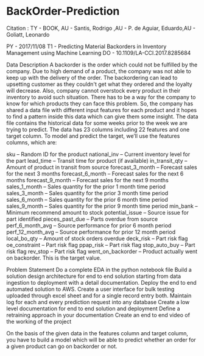 # BackOrder-Prediction
Citation : 
TY  - BOOK, AU  - Santis, Rodrigo ,AU  - P. de Aguiar, Eduardo,AU  - Goliatt, Leonardo

PY  - 2017/11/08 
T1  - Predicting Material Backorders in Inventory Management using Machine Learning
DO  - 10.1109/LA-CCI.2017.8285684 

Data Description
A backorder is the order which could not be fulfilled by the company. Due to high demand of a product, the company was not able to keep up with the delivery of the order. The backordering can lead to upsetting customer as they couldn't get what they ordered and the loyalty will decrease.
Also, company cannot overstock every product in their inventory to avoid such situation.
There has to be a way for the company to know for which products they can face this problem.
So, the company has shared a data file with different input features for each product and it hopes to find a pattern inside this data which can give them some insight.
The data file contains the historical data for some weeks prior to the week we are trying to predict. 
The data has 23 columns including 22 features and one target column.
To model and predict the target, we’ll use the features columns, which are:

sku – 		 	Random ID for the product
national_inv –   	Current inventory level for the part
lead_time – 	 	Transit time for product (if available)
in_transit_qty – 	Amount of product in transit from source
forecast_3_month – 	Forecast sales for the next 3 months
forecast_6_month – 	Forecast sales for the next 6 months
forecast_9_month – 	Forecast sales for the next 9 months
sales_1_month – 	Sales quantity for the prior 1 month time period
sales_3_month – 	Sales quantity for the prior 3 month time period
sales_6_month – 	Sales quantity for the prior 6 month time period
sales_9_month – 	Sales quantity for the prior 9 month time period
min_bank – 		Minimum recommend amount to stock
potential_issue – 	Source issue for part identified
pieces_past_due – 	Parts overdue from source
perf_6_month_avg – 	Source performance for prior 6 month period
perf_12_month_avg – 	Source performance for prior 12 month period
local_bo_qty – 		Amount of stock orders overdue
deck_risk – 		Part risk flag
oe_constraint – 	Part risk flag
ppap_risk – 		Part risk flag
stop_auto_buy – 	Part risk flag
rev_stop – 		Part risk flag
went_on_backorder – 	Product actually went on backorder. This is the target value.

Problem Statement
Do a complete EDA in the python notebook file
Build a solution design architecture for end to end solution starting from data ingestion to deployment with a detail documentation.
Deploy the end to end automated solution to AWS.
Create a user interface for bulk testing uploaded through excel sheet and for a single record entry both.
Maintain log for each and every prediction request into any database
Create a low level documentation for end to end solution and deployment
Define a retraining approach in your documentation
Create an end to end video of the working of the project


On the basis of the given data in the features column and target column, 
you have to build a model which will be able to predict whether an order for a given product can go on backorder or not.
